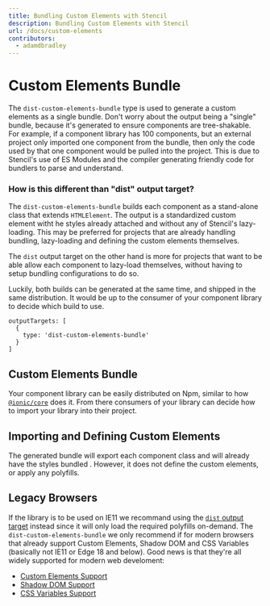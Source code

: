 ```yaml
---
title: Bundling Custom Elements with Stencil
description: Bundling Custom Elements with Stencil
url: /docs/custom-elements
contributors:
  - adamdbradley
---
```


# Custom Elements Bundle

The `dist-custom-elements-bundle` type is used to generate a custom elements as a single bundle. Don't worry about the output being a "single" bundle, because it's generated to ensure components are tree-shakable. For example, if a component library has 100 components, but an external project only imported one component from the bundle, then only the code used by that one component would be pulled into the project. This is due to Stencil's use of ES Modules and the compiler generating friendly code for bundlers to parse and understand.

### How is this different than "dist" output target?

The `dist-custom-elements-bundle` builds each component as a stand-alone class that extends `HTMLElement`. The output is a standardized custom element witht he styles already attached and without any of Stencil's lazy-loading. This may be preferred for projects that are already handling bundling, lazy-loading and defining the custom elements themselves.

The `dist` output target on the other hand is more for projects that want to be able allow each component to lazy-load themselves, without having to setup bundling configurations to do so.

Luckily, both builds can be generated at the same time, and shipped in the same distribution. It would be up to the consumer of your component library to decide which build to use.


```tsx
outputTargets: [
  {
    type: 'dist-custom-elements-bundle'
  }
]
```

## Custom Elements Bundle

Your component library can be easily distributed on Npm, similar to how [`@ionic/core`](https://www.npmjs.com/package/@ionic/core) does it. From there consumers of your library can decide how to import your library into their project.


## Importing and Defining Custom Elements

The generated bundle will export each component class and will already have the styles bundled . However, it does not define the custom elements, or apply any polyfills.


## Legacy Browsers

If the library is to be used on IE11 we recommand using the [`dist` output target](/output-targets/dist) instead since it will only load the required polyfills on-demand. The `dist-custom-elements-bundle` we only recommend if for modern browsers that already support Custom Elements, Shadow DOM and CSS Variables (basically not IE11 or Edge 18 and below). Good news is that they're all widely supported for modern web develoment:

- [Custom Elements Support](https://caniuse.com/#feat=custom-elementsv1)
- [Shadow DOM Support](https://caniuse.com/#feat=shadowdomv1)
- [CSS Variables Support](https://caniuse.com/#feat=css-variables)
